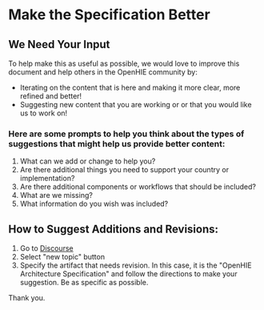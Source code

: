 # Make the Specification Better

## We Need Your Input 

To help make this as useful as possible, we would love to improve this document and help others in the OpenHIE community by:

* Iterating on the content that is here and making it more clear, more refined and better!  
* Suggesting new content that you are working or or that you would like us to work on! 

### Here are some prompts to help you think about the types of suggestions that might help us provide better content:  

1.  What can we add or change to help you?  
2. Are there additional things you need to support your country or implementation?  
3. Are there additional components or workflows that should be included?  
4. What are we missing?  
5. What information do you wish was included? 

## How to Suggest Additions and Revisions:

1. Go to [Discourse ](https://discourse.ohie.org/c/openhie-feedback/3)  
2. Select "new topic" button 
3. Specify the artifact that needs revision.  In this case, it is the "OpenHIE Architecture Specification" and follow the directions to make your suggestion.  Be as specific as possible.  

Thank you.  

